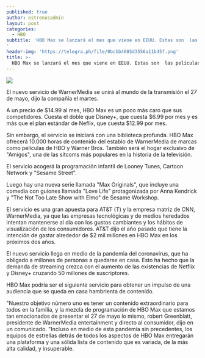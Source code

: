 ```yaml
---
published: true
author: estrenosadmin
layout: post
categories:
  - HBO
subtitle: 'HBO Max se lanzará el mes que viene en EEUU. Estas son  las películas y los programas que tendrá.
'
header-img: 'https://telegra.ph/file/0bcbb4085d3556a11b45f.png'
title: >-
  HBO Max se lanzará el mes que viene en EEUU. Estas son  las películas y los programas que tendrá.
---
```

![](https://telegra.ph/file/0bcbb4085d3556a11b45f.png)

El nuevo servicio de WarnerMedia se unirá al mundo de la transmisión el 27 de mayo, dijo la compañía el martes.

A un precio de $14.99 al mes, HBO Max es un poco más caro que sus competidores. Cuesta el doble que Disney+, que cuesta $6.99 por mes y es más que el plan estándar de Neflix, que cuesta $12.99 por mes.

<!--break-->

Sin embargo, el servicio se iniciará con una biblioteca profunda. HBO Max ofrecerá 10.000 horas de contenido del establo de WarnerMedia de marcas como películas de HBO y Warner Bros. También será el hogar exclusivo de "Amigos", una de las sitcoms más populares en la historia de la televisión.

El servicio acogerá la programación infantil de Looney Tunes, Cartoon Network y "Sesame Street".

Luego hay una nueva serie llamada "Max Originals", que incluye una comedia con guiones llamada "Love Life" protagonizada por Anna Kendrick y "The Not Too Late Show with Elmo" de Sesame Workshop.

El servicio es una gran apuesta para AT&T (T) y la empresa matriz de CNN, WarnerMedia, ya que las empresas tecnológicas y de medios heredados intentan mantenerse al día con los gustos cambiantes y los hábitos de visualización de los consumidores. AT&T dijo el año pasado que tiene la intención de gastar alrededor de $2 mil millones en HBO Max en los próximos dos años.

El nuevo servicio llega en medio de la pandemia del coronavirus, que ha obligado a millones de personas a quedarse en casa. Esto ha hecho que la demanda de streaming crezca con el aumento de las existencias de Netflix y Disney+ cruzando 50 millones de suscriptores.

HBO Max podría ser el siguiente servicio para obtener un impulso de una audiencia que se queda en casa hambrienta de contenido.

"Nuestro objetivo número uno es tener un contenido extraordinario para todos en la familia, y la mezcla de programación de HBO Max que estamos tan emocionados de presentar el 27 de mayo lo mismo, robert Greenblatt, presidente de WarnerMedia entertainment y directo al consumidor, dijo en un comunicado. "Incluso en medio de esta pandemia sin precedentes, los equipos de estrellas detrás de todos los aspectos de HBO Max entregarán una plataforma y una sólida lista de contenido que es variada, de la más alta calidad, y insuperable.